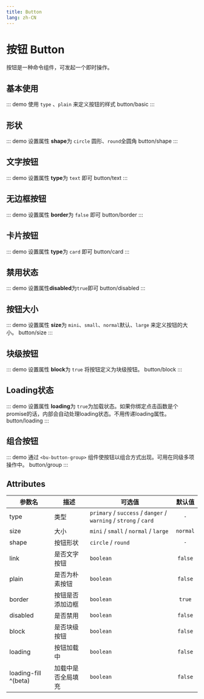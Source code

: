 ```yaml
---
title: Button
lang: zh-CN
---
```


# 按钮 Button
按钮是一种命令组件，可发起一个即时操作。

## 基本使用

::: demo 使用 `type` 、`plain` 来定义按钮的样式
button/basic
:::

## 形状
::: demo 设置属性 **shape**为 `circle` 圆形、`round`全圆角
button/shape
:::

## 文字按钮
::: demo 设置属性 **type**为 `text` 即可
button/text
:::

## 无边框按钮
::: demo 设置属性 **border**为 `false` 即可
button/border
:::

## 卡片按钮
::: demo 设置属性 **type**为 `card` 即可
button/card
:::


## 禁用状态
::: demo 设置属性**disabled**为`true`即可
button/disabled
:::


## 按钮大小
::: demo 设置属性 **size**为 `mini`、`small`、`normal`默认、`large` 来定义按钮的大小。
button/size
:::



## 块级按钮

::: demo 设置属性 **block**为 `true` 将按钮定义为块级按钮。
button/block
:::

## Loading状态

::: demo 设置属性 **loading**为 `true`为加载状态。如果你绑定点击函数是个promise的话，内部会自动处理loading状态。不用传递loading属性。
button/loading
:::


## 组合按钮

::: demo 通过 `<bu-button-group>` 组件使按钮以组合方式出现。可用在同级多项操作中。
button/group
:::


## Attributes

|参数名|描述|可选值|默认值|
|-------|-------|---|:---:|
|type|类型| `primary` / `success` / `danger` / `warning` / `strong` / `card` |`-`|
|size|大小|`mini` / `small` / `normal` / `large`   | `normal` |
|shape|按钮形状|`circle` / `round`|`-`|
|link|是否文字按钮|`boolean`|`false`|
|plain|是否为朴素按钮|`boolean`|`false`|
|border|按钮是否添加边框|`boolean`|`true`|
|disabled|是否禁用|`boolean`|`false`|
|block|是否块级按钮|`boolean`|`false`|
|loading|按钮加载中|`boolean`|`false`|
|loading-fill ^(beta)|加载中是否全局填充|`boolean`|`false`|


